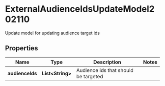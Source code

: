 

# ExternalAudienceIdsUpdateModel202110

Update model for updating audience target ids

## Properties

| Name | Type | Description | Notes |
|------------ | ------------- | ------------- | -------------|
|**audienceIds** | **List&lt;String&gt;** | Audience ids that should be targeted |  |



